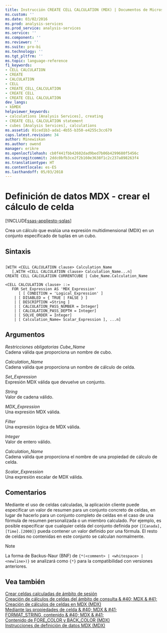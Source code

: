 ```yaml
---
title: Instrucción CREATE CELL CALCULATION (MDX) | Documentos de Microsoft
ms.custom: ''
ms.date: 03/02/2016
ms.prod: analysis-services
ms.prod_service: analysis-services
ms.service: ''
ms.component: ''
ms.reviewer: ''
ms.suite: pro-bi
ms.technology: ''
ms.tgt_pltfrm: ''
ms.topic: language-reference
f1_keywords:
- CELL CALCULATION
- CREATE
- CALCULATION
- CELL
- CREATE_CELL_CALCULATION
- CREATE CELL
- CREATE CELL CALCULATION
dev_langs:
- kbMDX
helpviewer_keywords:
- calculations [Analysis Services], creating
- CREATE CELL CALCULATION statement
- cubes [Analysis Services], calculations
ms.assetid: 01ced1b3-ada1-4b55-b350-e4255c3cc679
caps.latest.revision: 34
author: Minewiskan
ms.author: owend
manager: erikre
ms.openlocfilehash: cb0f441fbb42602dad9bed7b06b4299680f5456c
ms.sourcegitcommit: 2ddc0bfb3ce2f2b160e3638f1c2c237a898263f4
ms.translationtype: HT
ms.contentlocale: es-ES
ms.lasthandoff: 05/03/2018
---
```

# <a name="mdx-data-definition---create-cell-calculation"></a>Definición de datos MDX - crear el cálculo de celda
[!INCLUDE[ssas-appliesto-sqlas](../includes/ssas-appliesto-sqlas.md)]

  Crea un cálculo que evalúa una expresión multidimensional (MDX) en un conjunto especificado de tuplas en un cubo.  
  
## <a name="syntax"></a>Sintaxis  
  
```  
  
[WITH <CELL CALCULATION clause> Calculation_Name  
   [,WITH <CELL CALCULATION clause> Calculation_Name...n]  
CREATE CELL CALCULATION CURRENTCUBE | Cube_Name.Calculation_Name   
  
<CELL CALCULATION clause> ::=  
   FOR Set_Expression AS 'MDX_Expression'   
      [ [ CONDITION = 'Logical_Expression' ]   
    | [ DISABLED = { TRUE | FALSE } ]   
    | [ DESCRIPTION =String ]   
    | [ CALCULATION_PASS_NUMBER = Integer]   
    | [ CALCULATION_PASS_DEPTH = Integer]   
    | [ SOLVE_ORDER = Integer]   
    | [ Calculation_Name= Scalar_Expression ], ...n]  
```  
  
## <a name="arguments"></a>Argumentos  
 *Restricciones obligatorias Cube_Name*  
 Cadena válida que proporciona un nombre de cubo.  
  
 *Calculation_Name*  
 Cadena válida que proporciona un nombre de cálculo de celda.  
  
 *Set_Expression*  
 Expresión MDX válida que devuelve un conjunto.  
  
 *String*  
 Valor de cadena válido.  
  
 *MDX_Expression*  
 Una expresión MDX válida.  
  
 *Filter*  
 Una expresión lógica de MDX válida.  
  
 *Integer*  
 Valor de entero válido.  
  
 *Calculation_Name*  
 Cadena válida que proporciona el nombre de una propiedad de cálculo de celda.  
  
 *Scalar_Expression*  
 Una expresión escalar de MDX válida.  
  
## <a name="remarks"></a>Comentarios  
 Mediante el uso de celdas calculadas, la aplicación cliente puede especificar un valor de resumen para un conjunto concreto de celdas, en lugar de hacerlo para un conjunto completo de celdas en el caso de una fórmula de resumen personalizada o un miembro calculado. Por ejemplo, es posible especificar que cualquier celda del conjunto definida por `{[Canada],[Time].[2000]}` pueda contener un valor definido por una fórmula. El resto de celdas no contenidas en este conjunto se calculan normalmente.  
  
> [!NOTE]  
>  La forma de Backus-Naur (BNF) de `{*(<comment> | <whitespace> | <newline>)}` se analizará como `{*}` para la compatibilidad con versiones anteriores.  
  
## <a name="see-also"></a>Vea también  
 [Crear celdas calculadas de ámbito de sesión](../analysis-services/multidimensional-models/mdx/mdx-cell-calculations-session-scoped-calculated-cells.md)   
 [Creación de cálculos de celdas del ámbito de consulta & #40; MDX & #41;](../analysis-services/multidimensional-models/mdx/mdx-cell-calculations-query-scoped-cell-calculations.md)   
 [Creación de cálculos de celdas en MDX &#40;MDX&#41;](../analysis-services/multidimensional-models/mdx/mdx-cell-calculations-build-cell-calculations.md)   
 [Mediante las propiedades de celda & #40; MDX & #41;](../analysis-services/multidimensional-models/mdx/mdx-cell-properties-using-cell-properties.md)   
 [FORMAT_STRING, contenido & #40; MDX & #41;](../analysis-services/multidimensional-models/mdx/mdx-cell-properties-format-string-contents.md)   
 [Contenido de FORE_COLOR y BACK_COLOR &#40;MDX&#41;](../analysis-services/multidimensional-models/mdx/mdx-cell-properties-fore-color-and-back-color-contents.md)   
 [Instrucciones de definición de datos MDX &#40;MDX&#41;](../mdx/mdx-data-definition-statements-mdx.md)  
  
  
